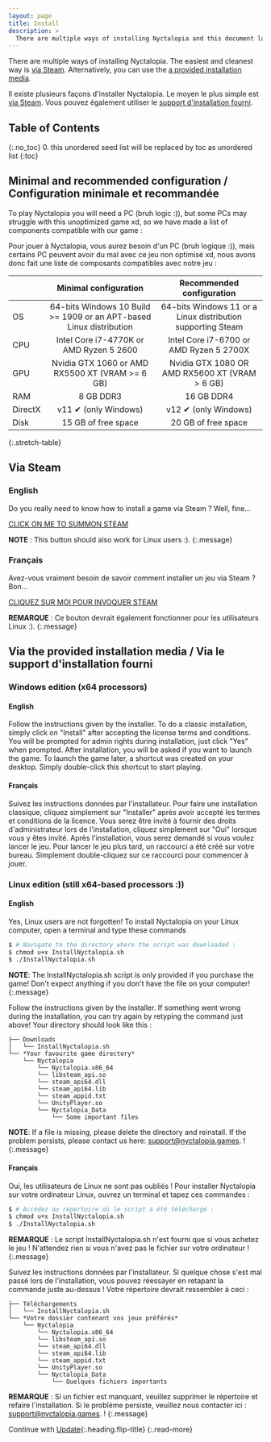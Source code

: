 ```yaml
---
layout: page
title: Install
description: >
  There are multiple ways of installing Nyctalopia and this document lays them out for you.
---
```


There are multiple ways of installing Nyctalopia.
The easiest and cleanest way is [via Steam](#via-steam).
Alternatively, you can use the [a provided installation media](#via-the-provided-installation-media-/-via-le-support-d'installation-fourni).

Il existe plusieurs façons d'installer Nyctalopia.
Le moyen le plus simple est [via Steam](#via-steam).
Vous pouvez également utiliser le [support d'installation fourni](#via-the-provided-installation-media-/-via-le-support-d'installation-fourni).

## Table of Contents
{:.no_toc}
0. this unordered seed list will be replaced by toc as unordered list
{:toc}

## Minimal and recommended configuration / Configuration minimale et recommandée

To play Nyctalopia you will need a PC (bruh logic :)), but some PCs may struggle with this unoptimized game xd, so we have made a list of components compatible with our game :


Pour jouer à Nyctalopia, vous aurez besoin d'un PC (bruh logique :)), mais certains PC peuvent avoir du mal avec ce jeu non optimisé xd, nous avons donc fait une liste de composants compatibles avec notre jeu :

|                                     | Minimal configuration                  | Recommended configuration                    |
|:------------------------------------|:--------------------------------------:|:--------------------------------------------:|
| OS                                  | 64-bits Windows 10 Build >= 1909 or an APT-based Linux distribution | 64-bits Windows 11 or a Linux distribution supporting Steam |
| CPU                                 | Intel Core i7-4770K or AMD Ryzen 5 2600 | Intel Core i7-6700 or AMD Ryzen 5 2700X     |
| GPU                                 | Nvidia GTX 1060 or AMD RX5500 XT (VRAM >= 6 GB) | Nvidia GTX 1080 OR AMD RX5600 XT (VRAM > 6 GB) |
| RAM                                 | 8 GB DDR3                              | 16 GB DDR4                                   |
| DirectX                             | v11 &#x2714; (only Windows)            | v12 &#x2714; (only Windows)                  |
| Disk                                | 15 GB of free space                    | 20 GB of free space                          |
{:.stretch-table}


## Via Steam

### English

Do you really need to know how to install a game via Steam ?
Well, fine...

[CLICK ON ME TO SUMMON STEAM](steam://install/1937920)

**NOTE** : This button should also work for Linux users :).
{:.message}

### Français

Avez-vous vraiment besoin de savoir comment installer un jeu via Steam ?
Bon...

[CLIQUEZ SUR MOI POUR INVOQUER STEAM](steam://install/1937920)

**REMARQUE** : Ce bouton devrait également fonctionner pour les utilisateurs Linux :).
{:.message}

## Via the provided installation media / Via le support d'installation fourni

### Windows edition (x64 processors)

#### English

Follow the instructions given by the installer. 
To do a classic installation, simply click on "Install" after accepting the license terms and conditions. 
You will be prompted for admin rights during installation, just click "Yes" when prompted. 
After installation, you will be asked if you want to launch the game. 
To launch the game later, a shortcut was created on your desktop. 
Simply double-click this shortcut to start playing.

#### Français

Suivez les instructions données par l'installateur. 
Pour faire une installation classique, cliquez simplement sur "Installer" après avoir accepté les termes et conditions de la licence. 
Vous serez être invité à fournir des droits d'administrateur lors de l'installation, cliquez simplement sur "Oui" lorsque vous y êtes invité. 
Après l'installation, vous serez demandé si vous voulez lancer le jeu. 
Pour lancer le jeu plus tard, un raccourci a été créé sur votre bureau. 
Simplement double-cliquez sur ce raccourci pour commencer à jouer.

### Linux edition (still x64-based processors :))

#### English

Yes, Linux users are not forgotten! To install Nyctalopia on your Linux computer, open a terminal and type these commands

~~~bash
$ # Navigate to the directory where the script was downloaded :
$ chmod u+x InstallNyctalopia.sh
$ ./InstallNyctalopia.sh
~~~

**NOTE**: The InstallNyctalopia.sh script is only provided if you purchase the game! Don't expect anything if you don't have the file on your computer!
{:.message}

Follow the instructions given by the installer. If something went wrong during the installation, you can try again by retyping the command just above!
Your directory should look like this :

~~~
├── Downloads 
│   └── InstallNyctalopia.sh
└── *Your favourite game directory*
    └── Nyctalopia
        └── Nyctalopia.x86_64
        └── libsteam_api.so
        └── steam_api64.dll
        └── steam_api64.lib
        └── steam_appid.txt
        └── UnityPlayer.so
        └── Nyctalopia_Data
            └── Some important files
~~~

**NOTE**: If a file is missing, please delete the directory and reinstall. If the problem persists, please contact us here: [support@nyctalopia.games](mailto://support@nyctalopia.games).
!
{:.message}

#### Français

Oui, les utilisateurs de Linux ne sont pas oubliés ! Pour installer Nyctalopia sur votre ordinateur Linux, ouvrez un terminal et tapez ces commandes :

~~~bash
$ # Accédez au répertoire où le script a été téléchargé :
$ chmod u+x InstallNyctalopia.sh
$ ./InstallNyctalopia.sh
~~~

**REMARQUE** : Le script InstallNyctalopia.sh n'est fourni que si vous achetez le jeu ! N'attendez rien si vous n'avez pas le fichier sur votre ordinateur !
{:.message}

Suivez les instructions données par l'installateur. Si quelque chose s'est mal passé lors de l'installation, vous pouvez réessayer en retapant la commande juste au-dessus !
Votre répertoire devrait ressembler à ceci :

~~~
├── Téléchargements 
│   └── InstallNyctalopia.sh
└── *Votre dossier contenant vos jeux préférés*
    └── Nyctalopia
        └── Nyctalopia.x86_64
        └── libsteam_api.so
        └── steam_api64.dll
        └── steam_api64.lib
        └── steam_appid.txt
        └── UnityPlayer.so
        └── Nyctalopia_Data
            └── Quelques fichiers importants
~~~

**REMARQUE** : Si un fichier est manquant, veuillez supprimer le répertoire et refaire l'installation. Si le problème persiste, veuillez nous contacter ici : [support@nyctalopia.games](mailto://support@nyctalopia.games).
!
{:.message}

Continue with [Update](update.md){:.heading.flip-title}
{:.read-more}